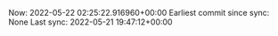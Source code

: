 Now: 2022-05-22 02:25:22.916960+00:00 Earliest commit since sync: None Last sync: 2022-05-21 19:47:12+00:00
